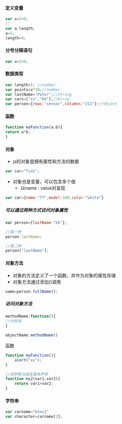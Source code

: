#### 定义变量
```js
var x=5+6;
//
var a,length;
a=5;
length=4;
```

#### 分号分隔语句
```js
var x=5+6;
```

#### 数据类型
```js
var length=5; //number
var points=x*10;//number
var lastName="Peter";//String
var cars=["ss","bb"];//Array
var person={rows:"sensor",columns:"211"};//Object
```

#### 函数
```js
function myFunction(a,b){
return a*b;
}
```

#### 对象
- js的对象是拥有属性和方法的数据
```js
var car="fiat";

```
- 对象也是变量，可以包含多个值
	- 以name : value对呈现
```js
var car={name:"ff",model:100,color:"white"}
```
##### 可以通过两种方式访问对象属性
```js
var person={lastName:"kk"};

//第一种
person.lastName;

//第二种
person["lastName"];
```

#### 对象方法
- 对象的方法定义了一个函数，并作为对象的属性存储
- 对象方法通过添加()调用
```js
name=person.fullName();
```
##### 访问对象方法
```js
methodName:function(){
//代码块 
}

objectName.methodName()
```

函数
```js
function myFunction(){
	alert("xx");
}

//把参数当成变量来声明
function my2(var1,var2){
	return var1+var2;
}
```

#### 字符串
```js
var carname="kkxx1"
var character=carname[2];
```



































